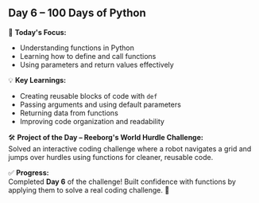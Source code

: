 ## **Day 6 – 100 Days of Python**  

📌 **Today's Focus:**  
- Understanding functions in Python  
- Learning how to define and call functions  
- Using parameters and return values effectively  

💡 **Key Learnings:**  
- Creating reusable blocks of code with `def`  
- Passing arguments and using default parameters  
- Returning data from functions  
- Improving code organization and readability  

🛠 **Project of the Day – Reeborg's World Hurdle Challenge:**  
Solved an interactive coding challenge where a robot navigates a grid and jumps over hurdles using functions for cleaner, reusable code.  

✅ **Progress:**  
Completed **Day 6** of the challenge! Built confidence with functions by applying them to solve a real coding challenge. 🚀  
